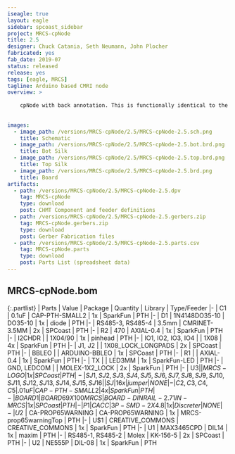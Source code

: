 ```yaml
---
iseagle: true
layout: eagle
sidebar: spcoast_sidebar
project: MRCS-cpNode
title: 2.5
designer: Chuck Catania, Seth Neumann, John Plocher
fabricated: yes
fab_date: 2019-07
status: released
release: yes
tags: [eagle, MRCS]
tagline: Arduino based CMRI node
overview: >
    
    cpNode with back annotation. This is functionally identical to the older version but the Eagle sch and brd files match.
    
    
images:
  - image_path: /versions/MRCS-cpNode/2.5/MRCS-cpNode-2.5.sch.png
    title: Schematic
  - image_path: /versions/MRCS-cpNode/2.5/MRCS-cpNode-2.5.bot.brd.png
    title: Bot Silk
  - image_path: /versions/MRCS-cpNode/2.5/MRCS-cpNode-2.5.top.brd.png
    title: Top Silk
  - image_path: /versions/MRCS-cpNode/2.5/MRCS-cpNode-2.5.brd.png
    title: Board
artifacts:
  - path: /versions/MRCS-cpNode/2.5/MRCS-cpNode-2.5.dpv
    tag: MRCS-cpNode
    type: download
    post: CHMT Component and feeder definitions
  - path: /versions/MRCS-cpNode/2.5/MRCS-cpNode-2.5.gerbers.zip
    tag: MRCS-cpNode.gerbers.zip
    type: download
    post: Gerber Fabrication files
  - path: /versions/MRCS-cpNode/2.5/MRCS-cpNode-2.5.parts.csv
    tag: MRCS-cpNode.parts
    type: download
    post: Parts List (spreadsheet data)
---
```


## MRCS-cpNode.bom

{:.partlist}
| Parts | Value | Package | Quantity | Library | Type/Feeder
|-
| C1 | 0.1uF | CAP-PTH-SMALL2 | 1x | SparkFun | PTH
|-
| D1 | 1N4148DO35-10 | DO35-10 | 1x | diode | PTH
|-
| RS485-3, RS485-4 | 3.5mm | CMRINET-3.5MM | 2x | SPCoast | PTH
|-
| R2 | 470 | AXIAL-0.4 | 1x | SparkFun | PTH
|-
| I2CHDR |  | 1X04/90 | 1x | pinhead | PTH
|-
| IO1, IO2, IO3, IO4 |  | 1X08 | 4x | SparkFun | PTH
|-
| J1, J2 |  | 1X08_LOCK_LONGPADS | 2x | SPCoast | PTH
|-
| BBLEO |  | ARDUINO-BBLEO | 1x | SPCoast | PTH
|-
| R1 |  | AXIAL-0.4 | 1x | SparkFun | PTH
|-
| TX |  | LED3MM | 1x | SparkFun-LED | PTH
|-
| GND, LEDCOM |  | MOLEX-1X2_LOCK | 2x | SparkFun | PTH
|-
| U$3 |  | MRCS-LOGO | 1x | SPCoast | PTH
|-
| SJ1, SJ2, SJ3, SJ4, SJ5, SJ6, SJ7, SJ8, SJ9, SJ10, SJ11, SJ12, SJ13, SJ14, SJ15, SJ16 |  | SJ | 16x | jumper | NONE
|-
| C2, C3, C4, C5 | .01uF | CAP-PTH-SMALL2 | 4x | SparkFun | PTH
|-
| BOARD1 | BOARD69X100MRCS | BOARD-DINRAIL-2.71IN-MRCS | 1x | SPCoast | PTH
|-
| P1 | CA   CC | 3P-SMD-2X4.8 | 1x | Discreter | NONE
|-
| U$2 | CA-PROP65WARNING | CA-PROP65WARNING | 1x | MRCS-prop65warningTop | PTH
|-
| U$1 | CREATIVE_COMMONS | CREATIVE_COMMONS | 1x | SparkFun | PTH
|-
| U1 | MAX3465CPD | DIL14 | 1x | maxim | PTH
|-
| RS485-1, RS485-2 | Molex | KK-156-5 | 2x | SPCoast | PTH
|-
| U2 | NE555P | DIL-08 | 1x | SparkFun | PTH
